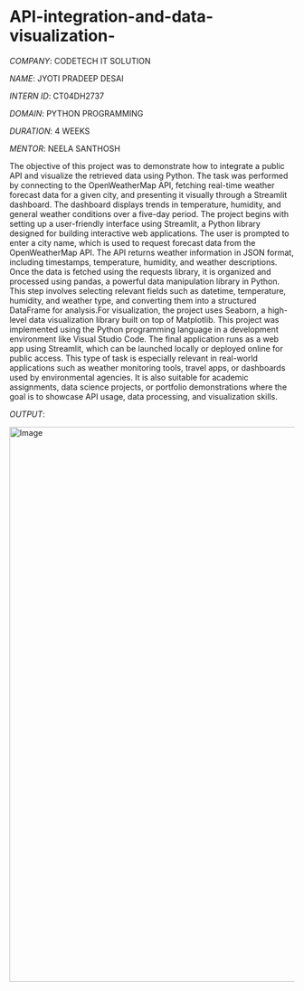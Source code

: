 # API-integration-and-data-visualization-

*COMPANY*: CODETECH IT SOLUTION

*NAME*: JYOTI PRADEEP DESAI

*INTERN ID*: CT04DH2737

*DOMAIN*: PYTHON PROGRAMMING

*DURATION*: 4 WEEKS

*MENTOR*: NEELA SANTHOSH

The objective of this project was to demonstrate how to integrate a public API and visualize the retrieved data using Python. The task was performed by connecting to the OpenWeatherMap API, fetching real-time weather forecast data for a given city, and presenting it visually through a Streamlit dashboard. The dashboard displays trends in temperature, humidity, and general weather conditions over a five-day period.
The project begins with setting up a user-friendly interface using Streamlit, a Python library designed for building interactive web applications. The user is prompted to enter a city name, which is used to request forecast data from the OpenWeatherMap API. The API returns weather information in JSON format, including timestamps, temperature, humidity, and weather descriptions.
Once the data is fetched using the requests library, it is organized and processed using pandas, a powerful data manipulation library in Python. This step involves selecting relevant fields such as datetime, temperature, humidity, and weather type, and converting them into a structured DataFrame for analysis.For visualization, the project uses Seaborn, a high-level data visualization library built on top of Matplotlib. 
This project was implemented using the Python programming language in a development environment like Visual Studio Code. The final application runs as a web app using Streamlit, which can be launched locally or deployed online for public access.
This type of task is especially relevant in real-world applications such as weather monitoring tools, travel apps, or dashboards used by environmental agencies. It is also suitable for academic assignments, data science projects, or portfolio demonstrations where the goal is to showcase API usage, data processing, and visualization skills.

*OUTPUT*:

<img width="1802" height="982" alt="Image" src="https://github.com/user-attachments/assets/766d6c69-f9c0-42a1-a773-1af7e0ccff3e" />


